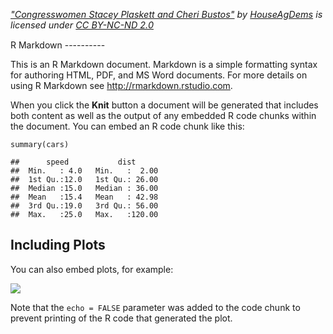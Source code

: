 <p style="font-size: 0.9rem;font-style: italic;">
<a href="https://www.flickr.com/photos/158099690@N02/42922519984">"Congresswomen
Stacey Plaskett and Cheri Bustos"</a><span> by
<a href="https://www.flickr.com/photos/158099690@N02">HouseAgDems</a></span>
is licensed under
<a href="https://creativecommons.org/licenses/by-nc-nd/2.0/?ref=ccsearch&atype=html" style="margin-right: 5px;">CC
BY-NC-ND
2.0</a><a href="https://creativecommons.org/licenses/by-nc-nd/2.0/?ref=ccsearch&atype=html" target="_blank" rel="noopener noreferrer" style="display: inline-block;white-space: none;opacity: .7;margin-top: 2px;margin-left: 3px;height: 10px !important;"><img style="height: inherit;margin-right: 3px;display: inline-block;" src="https://search.creativecommons.org/static/img/cc_icon.svg" /><img style="height: inherit;margin-right: 3px;display: inline-block;" src="https://search.creativecommons.org/static/img/cc-by_icon.svg" /><img style="height: inherit;margin-right: 3px;display: inline-block;" src="https://search.creativecommons.org/static/img/cc-nc_icon.svg" /><img style="height: inherit;margin-right: 3px;display: inline-block;" src="https://search.creativecommons.org/static/img/cc-nd_icon.svg" /></a>
</p>
R Markdown
----------

This is an R Markdown document. Markdown is a simple formatting syntax
for authoring HTML, PDF, and MS Word documents. For more details on
using R Markdown see <http://rmarkdown.rstudio.com>.

When you click the **Knit** button a document will be generated that
includes both content as well as the output of any embedded R code
chunks within the document. You can embed an R code chunk like this:

    summary(cars)

    ##      speed           dist       
    ##  Min.   : 4.0   Min.   :  2.00  
    ##  1st Qu.:12.0   1st Qu.: 26.00  
    ##  Median :15.0   Median : 36.00  
    ##  Mean   :15.4   Mean   : 42.98  
    ##  3rd Qu.:19.0   3rd Qu.: 56.00  
    ##  Max.   :25.0   Max.   :120.00

Including Plots
---------------

You can also embed plots, for example:

![](Untitled_files/figure-markdown_strict/pressure-1.png)

Note that the `echo = FALSE` parameter was added to the code chunk to
prevent printing of the R code that generated the plot.
